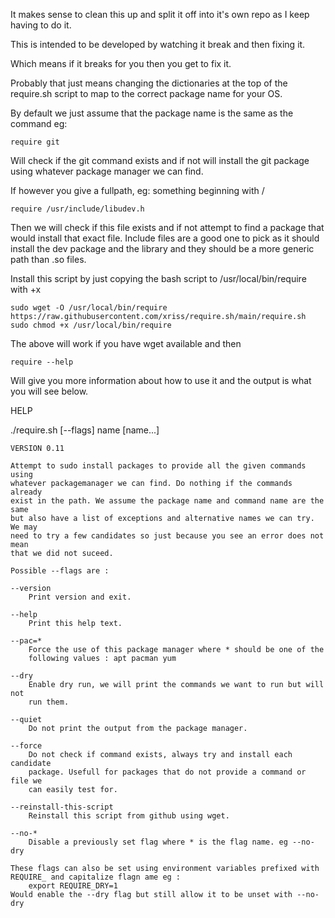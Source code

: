 
It makes sense to clean this up and split it off into it's own repo as I keep 
having to do it.

This is intended to be developed by watching it break and then fixing it.

Which means if it breaks for you then you get to fix it.

Probably that just means changing the dictionaries at the top of the require.sh 
script to map to the correct package name for your OS.

By default we just assume that the package name is the same as the command eg:

	require git

Will check if the git command exists and if not will install the git package 
using whatever package manager we can find.

If however you give a fullpath, eg: something beginning with /

	require /usr/include/libudev.h

Then we will check if this file exists and if not attempt to find a package 
that would install that exact file. Include files are a good one to pick as it 
should install the dev package and the library and they should be a more 
generic path than .so files.

Install this script by just copying the bash script to /usr/local/bin/require 
with +x

	sudo wget -O /usr/local/bin/require https://raw.githubusercontent.com/xriss/require.sh/main/require.sh
	sudo chmod +x /usr/local/bin/require

The above will work if you have wget available and then

	require --help
	
Will give you more information about how to use it and the output is what you 
will see below.

HELP

./require.sh [--flags] name [name...]

	VERSION 0.11

	Attempt to sudo install packages to provide all the given commands using 
	whatever packagemanager we can find. Do nothing if the commands already 
	exist in the path. We assume the package name and command name are the same 
	but also have a list of exceptions and alternative names we can try. We may 
	need to try a few candidates so just because you see an error does not mean 
	that we did not suceed.
	
	Possible --flags are :
	
	--version
		Print version and exit.

	--help
		Print this help text.

	--pac=*
		Force the use of this package manager where * should be one of the 
		following values : apt pacman yum   

	--dry
		Enable dry run, we will print the commands we want to run but will not 
		run them.

	--quiet
		Do not print the output from the package manager.

	--force
		Do not check if command exists, always try and install each candidate 
		package. Usefull for packages that do not provide a command or file we 
		can easily test for.
		
	--reinstall-this-script
		Reinstall this script from github using wget.

	--no-*
		Disable a previously set flag where * is the flag name. eg --no-dry
		
	These flags can also be set using environment variables prefixed with 
	REQUIRE_ and capitalize flagn ame eg :
		export REQUIRE_DRY=1
	Would enable the --dry flag but still allow it to be unset with --no-dry

